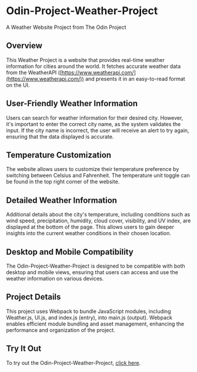 # Odin-Project-Weather-Project

A Weather Website Project from The Odin Project

## Overview

This Weather Project is a website that provides real-time weather information for cities around the world. It fetches accurate weather data from the WeatherAPI ([https://www.weatherapi.com/](https://www.weatherapi.com/)) and presents it in an easy-to-read format on the UI.

## User-Friendly Weather Information

Users can search for weather information for their desired city. However, it's important to enter the correct city name, as the system validates the input. If the city name is incorrect, the user will receive an alert to try again, ensuring that the data displayed is accurate.

## Temperature Customization

The website allows users to customize their temperature preference by switching between Celsius and Fahrenheit. The temperature unit toggle can be found in the top right corner of the website.

## Detailed Weather Information

Additional details about the city's temperature, including conditions such as wind speed, precipitation, humidity, cloud cover, visibility, and UV index, are displayed at the bottom of the page. This allows users to gain deeper insights into the current weather conditions in their chosen location.

## Desktop and Mobile Compatibility

The Odin-Project-Weather-Project is designed to be compatible with both desktop and mobile views, ensuring that users can access and use the weather information on various devices.

## Project Details

This project uses Webpack to bundle JavaScript modules, including Weather.js, UI.js, and index.js (entry), into main.js (output). Webpack enables efficient module bundling and asset management, enhancing the performance and organization of the project.

## Try It Out

To try out the Odin-Project-Weather-Project, [click here](https://bilalftaieh.github.io/Odin-Project-Weather-Project/).